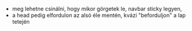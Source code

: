 - meg lehetne csinálni, hogy mikor görgetek le, navbar sticky legyen,
- a head pedig elfordulon az alsó éle mentén, kvázi "beforduljon" a lap tetején
